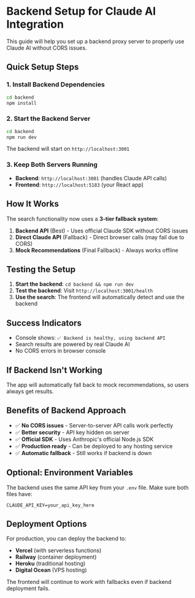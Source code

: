 # Backend Setup for Claude AI Integration

This guide will help you set up a backend proxy server to properly use Claude AI without CORS issues.

## Quick Setup Steps

### 1. Install Backend Dependencies
```bash
cd backend
npm install
```

### 2. Start the Backend Server
```bash
cd backend
npm run dev
```

The backend will start on `http://localhost:3001`

### 3. Keep Both Servers Running
- **Backend**: `http://localhost:3001` (handles Claude API calls)
- **Frontend**: `http://localhost:5183` (your React app)

## How It Works

The search functionality now uses a **3-tier fallback system**:

1. **Backend API** (Best) - Uses official Claude SDK without CORS issues
2. **Direct Claude API** (Fallback) - Direct browser calls (may fail due to CORS)
3. **Mock Recommendations** (Final Fallback) - Always works offline

## Testing the Setup

1. **Start the backend**: `cd backend && npm run dev`
2. **Test the backend**: Visit `http://localhost:3001/health`
3. **Use the search**: The frontend will automatically detect and use the backend

## Success Indicators

- Console shows: `✅ Backend is healthy, using backend API`
- Search results are powered by real Claude AI
- No CORS errors in browser console

## If Backend Isn't Working

The app will automatically fall back to mock recommendations, so users always get results.

## Benefits of Backend Approach

- ✅ **No CORS issues** - Server-to-server API calls work perfectly
- ✅ **Better security** - API key hidden on server
- ✅ **Official SDK** - Uses Anthropic's official Node.js SDK
- ✅ **Production ready** - Can be deployed to any hosting service
- ✅ **Automatic fallback** - Still works if backend is down

## Optional: Environment Variables

The backend uses the same API key from your `.env` file. Make sure both files have:

```
CLAUDE_API_KEY=your_api_key_here
```

## Deployment Options

For production, you can deploy the backend to:
- **Vercel** (with serverless functions)
- **Railway** (container deployment)
- **Heroku** (traditional hosting)
- **Digital Ocean** (VPS hosting)

The frontend will continue to work with fallbacks even if backend deployment fails.